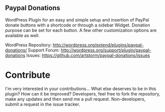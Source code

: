 Paypal Donations
----------------

WordPress Plugin for an easy and simple setup and insertion of PayPal donate buttons with a shortcode or through a sidebar Widget. Donation purpose can be set for each button. A few other customization options are available as well.

WordPress Repository: http://wordpress.org/extend/plugins/paypal-donations/
Support Forum:        http://wordpress.org/support/plugin/paypal-donations
Issues:               https://github.com/artstorm/paypal-donations/issues


Contribute
==========
I'm very interested in your contributions... What else deserves to be in this plugin? How can it be improved? Developers, feel free to fork the repository, make any updates and then send me a pull request. Non-developers, submit a request in the issue tracker.
